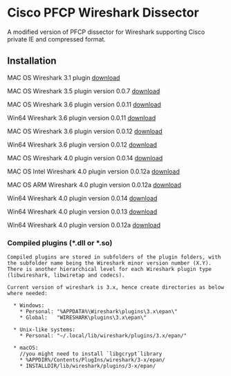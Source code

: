 # Cisco PFCP Wireshark Dissector

A modified version of PFCP dissector for Wireshark supporting Cisco private IE and
compressed format.

## Installation

MAC OS Wireshark 3.1 plugin [download](http://www.gdnet.be/Wireshark/macos_3_1_cisco_pfcp.so)

MAC OS Wireshark 3.5 plugin version 0.0.7 [download](http://www.gdnet.be/Wireshark/macos_3_5_cisco_pfcp.so)

MAC OS Wireshark 3.6 plugin version 0.0.11 [download](http://www.gdnet.be/Wireshark/macos_3_6_cisco_pfcp.so)

Win64 Wireshark 3.6 plugin version 0.0.11 [download](http://www.gdnet.be/Wireshark/cisco_pfcp_3_6.dll)

MAC OS Wireshark 3.6 plugin version 0.0.12 [download](http://www.gdnet.be/Wireshark/macos_3_6_cisco_pfcp.so)

Win64 Wireshark 3.6 plugin version 0.0.12 [download](http://www.gdnet.be/Wireshark/cisco_pfcp_3_6.dll)

MAC OS Wireshark 4.0 plugin version 0.0.14 [download](http://www.gdnet.be/Wireshark/macos_4_0_cisco_pfcp.so)

MAC OS Intel Wireshark 4.0 plugin version 0.0.12a [download](http://www.gdnet.be/Wireshark/mac_cisco_pfcp_0.0.12a_intel.so)

MAC OS ARM Wireshark 4.0 plugin version 0.0.12a [download](http://www.gdnet.be/Wireshark/mac_cisco_pfcp_0.0.12a_arm.so)

Win64 Wireshark 4.0 plugin version 0.0.14 [download](http://www.gdnet.be/Wireshark/win64_cisco_pfcp_0.0.14.dll)

Win64 Wireshark 4.0 plugin version 0.0.13 [download](http://www.gdnet.be/Wireshark/win64_cisco_pfcp_0.0.13.dll)

Win64 Wireshark 4.0 plugin version 0.0.12a [download](http://www.gdnet.be/Wireshark/win64_cisco_pfcp_0.0.12.dll)

### Compiled plugins (*.dll or *.so)
    Compiled plugins are stored in subfolders of the plugin folders, with the subfolder name being the Wireshark minor version number (X.Y).
    There is another hierarchical level for each Wireshark plugin type (libwireshark, libwiretap and codecs).
    
    Current version of wireshark is 3.x, hence create directories as below where needed:
    
      * Windows:   
        * Personal: "%APPDATA%\Wireshark\plugins\3.x\epan\"   
        * Global:   "WIRESHARK\plugins\3.x\epan\"
        
      * Unix-like systems:  
        * Personal: "~/.local/lib/wireshark/plugins/3.x/epan/"
        
      * macOS:
        //you might need to install `libgcrypt`library
        * %APPDIR%/Contents/PlugIns/wireshark/3-x/epan/
        * INSTALLDIR/lib/wireshark/plugins/3-x/epan/
